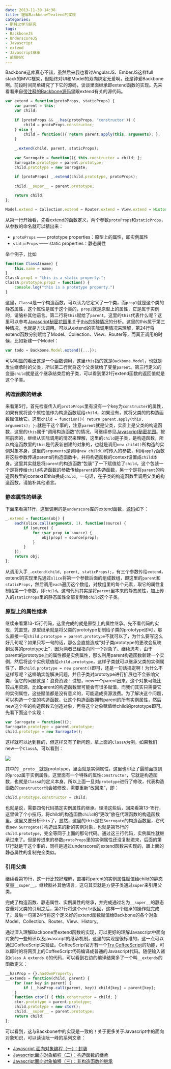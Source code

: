 ```yaml
---
date: 2013-11-30 14:38
title: 理解Backbone中extend的实现
categories: 
- 斯特之学习研究
tags: 
- BackboneJS
- UnderscoreJS
- Javascript
- extend
- Javascript继承
- 前端MVC
---
```


Backbone这库真心不错，虽然后来我也看过AngularJS、EmberJS这样full stack的MVC框架，但始终对UI和Model的双向绑定无爱啊，还是钟爱Backbone啊。前段时间简单研究了下它的源码，谈谈里面继承即extend函数的实现。先来看看来自[带注释的Backbone源码](http://backbonejs.org/docs/backbone.html#section-190)里跟extend有关的源代码。

``` javascript
var extend = function(protoProps, staticProps) {
    var parent = this;
    var child;
    
    if (protoProps && _.has(protoProps, 'constructor')) {
        child = protoProps.constructor;
    } else {
        child = function(){ return parent.apply(this, arguments); };
    }
    
    _.extend(child, parent, staticProps);
    
    var Surrogate = function(){ this.constructor = child; };
    Surrogate.prototype = parent.prototype;
    child.prototype = new Surrogate;
    
    if (protoProps) _.extend(child.prototype, protoProps);
    
    child.__super__ = parent.prototype;

    return child;
};

Model.extend = Collection.extend = Router.extend = View.extend = History.extend = extend;
```

<!--more-->

从第一行开始看，先看extend的函数定义，两个参数`protoProps`和`staticProps`，从参数的命名就可以猜出来：

* `protoProps` —— prototype properties：原型上的属性，即实例属性
* `staticProps` —— static properties：静态属性

举个例子，比如

``` javascript
function ClassA(name) {
    this.name = name;
}
ClassA.prop1 = "this is a static property.";
ClassA.prototype.prop2 = function() {
    console.log("this is a prototype property.")
}
```

这里，`ClassA`是一个构造函数，可以认为它定义了一个类，而`prop1`就是这个类的静态属性，这个属性是属于这个类的，`prop2`就是原型上的属性，它是属于实例的，请脑补其他语言。第二行将`this`赋给了`parent`，这里的`this`代表什么呢？这里可以参考[Javascript秘密花园](http://bonsaiden.github.io/JavaScript-Garden/zh/)里关于[this的5种情况](http://bonsaiden.github.io/JavaScript-Garden/zh/#function.this)的分析。这里的this属于第三种情况，也就是方法调用。可以从extend的实际调用情况来理解，第24行将extend函数分别赋给了Model、Collection、View、Router等，而真正调用的时候，比如新建一个Model：

``` javascript
var todo = Backbone.Model.extend({...});
```

可以明显的看出这是一个函数调用，这里`this`指的就是`Backbone.Model`，也就是发生继承时的父类，所以第二行就将这个父类赋给了变量`parent`。第三行定义的变量`child`就是这个继承结束后的子类，可以看到第21行extend函数的返回值就是这个子类。

### 构造函数的继承

来看第5行，首先检查传入的`protoProps`里有没有一个key为`constructer`的属性，如果有就将这个属性值作为构造函数赋给`child`，如果没有，就将父类的的构造函数赋值给它。这里`child = function(){ return parent.apply(this, arguments); };`就是干这个事的，注意`parent`就是父类，实质上是父类的构造函数，这里的`this`属于“调用构造函数”的情况，可继续参见[Javascript秘密花园](http://bonsaiden.github.io/JavaScript-Garden/zh/#function.this)。按照前面的，继续从实际调用的情况来理解，这里的`child`是子类，是构造函数，所以构造函数里的`this`是代表新创建的对象的，也就是调用`new child()`所构造的实例对象本身，这里的`arguments`是调用`new child()`时传入的参数，利用`apply`函数将这些参数传进parent的构造函数中，并将构造函数的context设置成`child`本身。这里其实就是将`parent`的构造函数“包装”了一下赋值给了`child`，这个包装一个是将传给`child`构造函数的参数传给`parent`的构造函数，另一个是将`parent`的构造函数里的context即this换成`child`。一句话，在子类的构造函数里调用父类的构造函数，请脑补其他语言。

### 静态属性的继承

下面来看第11行，这里调用的是`underscore`库的extend函数，[源码](http://underscorejs.org/docs/underscore.html#section-78)如下：

``` javascript
_.extend = function(obj) {
    each(slice.call(arguments, 1), function(source) {
        if (source) {
            for (var prop in source) {
                obj[prop] = source[prop];
            }
        }
    });
    return obj;
};
```

从调用入手`_.extend(child, parent, staticProps);`，有三个参数传给`extend`，extend的实现里先通过`slice`将第一个参数后面的组成数组，即这里的`parent`和`staticProps`，然后调用`each`遍历这个数组，对数组里的每个元素，取它的属性复制给第一个参数，即`child`。这句代码其实是将`parent`里本来的静态属性，加上传入的`staticProps`里的静态属性全部复制给`child`这个子类。

### 原型上的属性继承

继续来看第13-15行代码，这里完成的就是原型上的属性继承。先不看代码的实现，凭直觉，原型继承就是将父类的prototype复制给子类的prototype即可，那么直接一句`child.prototype = parent.prototype`不就可以了，为什么要写这么好几句呢？如果只写一句的话，那么会直接造成“对子类prototype的更改会反映到父类的prototype上”，因为两者已经指向同一个对象了。继续思考，由于parent的prototype上的属性都是实例属性，那么利用parent构造函数新建一个实例，然后将这个实例赋值给`child.prototype`，这样子类就可以继承父类的实例属性了，即`child.prototype = new parent()`即可，还是一句话搞定啊！为什么不这样写呢？这样确实能解决问题，并且子类对prototype进行扩展也不会影响父类，但它的问题就是：浪费资源！试想，new一个parent出来，这个对象可能比较占用资源，比如parent的构造函数里可能会有很多赋值，而我们其实只需要它的实例属性，这些赋值都是没有意义的，可能造成资源浪费。为了解决这个问题，可以构造一个空的构造函数，让这个构造函数拥有parent的所有实例属性，然后new这个空的构造函数去创造对象，再将这个对象赋值给child的prototype即可。先看下面这个实现：

``` javascript
var Surrogate = function(){};
Surrogate.prototype = parent.prototype;
child.prototype = new Surrogate();
```

这样就可以达到目的，但这样又有了新问题，拿上面的`ClassA`为例，如果我们new一个`ClassA`，可以看到：

![](http://pinkyjie-blog.qiniudn.com/images/understand-backbone-extend-1.PNG)

其中的`__proto__`就是prototype，里面就是实例属性，这里也印证了最前面提到的`prop2`属于实例属性。这里面有一个特殊的属性`constructor`，它就是构造函数，也就是`ClassA`的定义本身。所以上面一旦对`prototype`进行了修改，代表构造函数的`constructor`也会被修改，需要重新“改回来”，即：

``` javascript
child.prototype.constructor = child;
```

也就是说，需要四句代码搞定实例属性的继承。理清这些后，回来看第13-15行，这里做了个小技巧，将child的构造函数`child`的“更改”放在代理函数的构造函数里。这里又要分析`this`了，显然，这里的`this`是在`Surrogate`的构造函数里，它代表`new Surrogate()`构造出来的新的实例对象，也就是第15行的`child.prototype`，完全等同于上面的那句代码。通过这三行代码，实例属性就继承过来了。但是传进来的参数`protoProps`里的实例属性还没复制进来，后面的第17行就是干这个事的，同样是通过underscore的extend函数来实现的，跟上面的静态属性的复制完全类似。

### 引用父类

继续看第19行，这一行比较好理解，直接将parent的实例属性赋值给child的静态变量`__super__`。继续脑补其他语言，这句其实就是方便子类通过`super`来引用父类。

完成了构造函数、静态属性、实例属性的继承，并完成通过名为`__super__`的静态变量对父类的引用之后，第21行将这个`child`返回，这样一个继承的操作就完成了。最后一句第24行将这个定义好的extend函数赋值给Backbone的各个对象Model、Collection、Router、View、History。

通过深入理解Backbone里extend函数的实现，可以更好的理解Javascript中面向对象的一些知识以及javascript的继承机制，这里的实现是很标准的，这一点可以通过CoffeeScript来验证。CoffeeScript官方有一个[Try CoffeeScript](http://coffeescript.org/)的功能，可以即时的将网页上的CoffeeScript代码编译成普通的Javascript代码。随便输入诸如`class A extends B`的代码，可以看到右边的编译结果多了一个叫`__extends`的函数定义：

``` javascript
__hasProp = {}.hasOwnProperty;
__extends = function(child, parent) { 
    for (var key in parent) { 
        if (__hasProp.call(parent, key)) child[key] = parent[key]; 
    }
    function ctor() { this.constructor = child; } 
    ctor.prototype = parent.prototype; 
    child.prototype = new ctor(); 
    child.__super__ = parent.prototype; 
    return child; 
};
```

可以看到，这与Backbone中的实现是一致的！关于更多关于Javascript中的面向对象知识，可以读读阮一峰的系列文章：

* [Javascript 面向对象编程（一）：封装](http://www.ruanyifeng.com/blog/2010/05/object-oriented_javascript_encapsulation.html)
* [Javascript面向对象编程（二）：构造函数的继承](http://www.ruanyifeng.com/blog/2010/05/object-oriented_javascript_inheritance.html)
* [Javascript面向对象编程（三）：非构造函数的继承](http://www.ruanyifeng.com/blog/2010/05/object-oriented_javascript_inheritance_continued.html)
